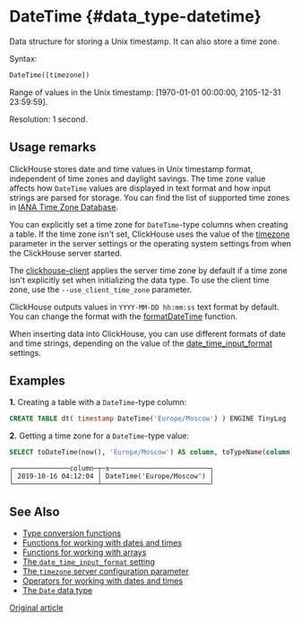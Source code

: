 # DateTime {#data_type-datetime}

Data structure for storing a Unix timestamp. It can also store a time zone.

Syntax:

```sql
DateTime([timezone])
```

Range of values in the Unix timestamp: [1970-01-01 00:00:00, 2105-12-31 23:59:59].

Resolution: 1 second.

## Usage remarks

ClickHouse stores date and time values in Unix timestamp format, independent of time zones and daylight savings. The time zone value affects how `DateTime` values are displayed in text format and how input strings are parsed for storage. You can find the list of supported time zones in [IANA Time Zone Database](https://www.iana.org/time-zones).

You can explicitly set a time zone for `DateTime`-type columns when creating a table. If the time zone isn't set, ClickHouse uses the value of the [timezone](../operations/server_settings/settings.md#server_settings-timezone) parameter in the server settings or the operating system settings from when the ClickHouse server started. 

The [clickhouse-client](../interfaces/cli.md) applies the server time zone by default if a time zone isn't explicitly set when initializing the data type. To use the client time zone, use the `--use_client_time_zone` parameter.

ClickHouse outputs values in `YYYY-MM-DD hh:mm:ss` text format by default. You can change the format with the [formatDateTime](../query_language/functions/date_time_functions.md#formatdatetime) function.

When inserting data into ClickHouse, you can use different formats of date and time strings, depending on the value of the [date_time_input_format](../operations/settings/settings.md#settings-date_time_input_format) settings.

## Examples

**1.** Creating a table with a `DateTime`-type column:

```sql
CREATE TABLE dt( timestamp DateTime('Europe/Moscow') ) ENGINE TinyLog
```

**2.** Getting a time zone for a `DateTime`-type value:

```sql
SELECT toDateTime(now(), 'Europe/Moscow') AS column, toTypeName(column) AS x
```
```text
┌──────────────column─┬─x─────────────────────────┐
│ 2019-10-16 04:12:04 │ DateTime('Europe/Moscow') │
└─────────────────────┴───────────────────────────┘
```

## See Also

- [Type conversion functions](../query_language/functions/type_conversion_functions.md)
- [Functions for working with dates and times](../query_language/functions/date_time_functions.md)
- [Functions for working with arrays](../query_language/functions/array_functions.md)
- [The `date_time_input_format` setting](../operations/settings/settings.md#settings-date_time_input_format)
- [The `timezone` server configuration parameter](../operations/server_settings/settings.md#server_settings-timezone)
- [Operators for working with dates and times](../query_language/operators.md#operators-datetime)
- [The `Date` data type](date.md)

[Original article](https://clickhouse.yandex/docs/en/data_types/datetime/) <!--hide-->
